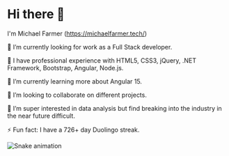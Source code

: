 # Hi there 👋

I'm Michael Farmer (https://michaelfarmer.tech/)

🔭 I’m currently looking for work as a Full Stack developer.

💬 I have professional experience with HTML5, CSS3, jQuery, .NET Framework, Bootstrap, Angular, Node.js.

🌱 I’m currently learning more about Angular 15.

👯 I’m looking to collaborate on different projects.

🤔 I’m super interested in data analysis but find breaking into the industry in the near future difficult.

⚡ Fun fact: I have a 726+ day Duolingo streak.

![Snake animation](https://github.com/mfarm19/mfarm19/blob/output/github-contribution-grid-snake.svg)
